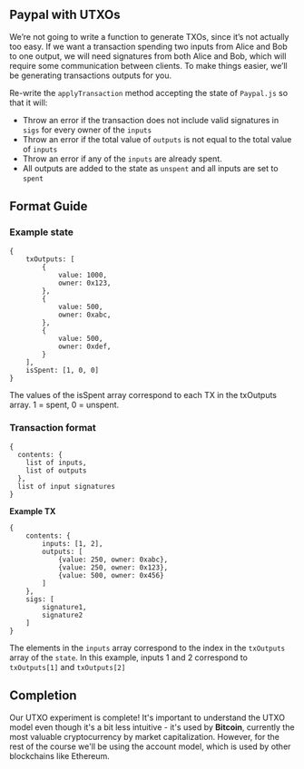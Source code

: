 ## Paypal with UTXOs

We’re not going to write a function to generate TXOs, since it’s not actually too easy. If we want a transaction spending two inputs from Alice and Bob to one output, we will need signatures from both Alice and Bob, which will require some communication between clients. To make things easier, we’ll be generating transactions outputs for you. 

Re-write the `applyTransaction` method accepting the state of `Paypal.js` so that it will:

* Throw an error if the transaction does not include valid signatures in `sigs` for every owner of the `inputs` 
* Throw an error if the total value of `outputs` is not equal to the total value of `inputs`
* Throw an error if any of the `inputs` are already spent.
* All outputs are added to the state as `unspent` and all inputs are set to `spent`

## Format Guide

### Example state

```
{  
    txOutputs: [
        {
            value: 1000,
            owner: 0x123,
        },
        {
            value: 500,
            owner: 0xabc,
        },
        {
            value: 500,
            owner: 0xdef,
        }
    ], 
    isSpent: [1, 0, 0]
}
```
The values of the isSpent array correspond to each TX in the txOutputs array. 1 = spent, 0 = unspent.

### Transaction format
```
{
  contents: {
    list of inputs,
    list of outputs
  },
  list of input signatures
}

```

**Example TX**

```
{  
    contents: {
        inputs: [1, 2],
        outputs: [
            {value: 250, owner: 0xabc},
            {value: 250, owner: 0x123},
            {value: 500, owner: 0x456}
        ]
    }, 
    sigs: [
        signature1,
        signature2
    ]
}
```
The elements in the `inputs` array correspond to the index in the `txOutputs` array of the `state`. In this example, inputs 1 and 2 correspond to `txOutputs[1]` and `txOutputs[2]`

## Completion

Our UTXO experiment is complete! It's important to understand the UTXO model even though it's a bit less intuitive - it's used by **Bitcoin**, currently the most valuable cryptocurrency by market capitalization. However, for the rest of the course we'll be using the account model, which is used by other blockchains like Ethereum. 


